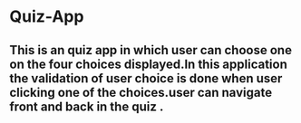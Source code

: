 # Quiz-App

## This is an quiz app in which user can choose one on the four choices displayed.In this application the validation of user choice is done when user clicking one of the choices.user can navigate front and back in the quiz . 
